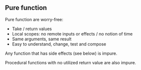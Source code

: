 ## Pure function
Pure function are worry-free:
- Take / return values
- Local scopes: no remote inputs or effects / no notion of time
- Same arguments, same result
- Easy to understand, change, test and compose

Any function that has side effects (see below) is impure.

Procedural functions with no utilized return value are also impure.
